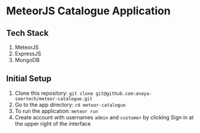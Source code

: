 # MeteorJS Catalogue Application

## Tech Stack
1. MeteorJS
2. ExpressJS
3. MongoDB


## Initial Setup
1. Clone this repository: `git clone git@github.com:anaya-seertech/meteor-catalogue.git`
2. Go to the app directory: `cd meteor-catalogue`
3. To run the application: `meteor run`
4. Create account with usernames `admin` and `customer` by clicking Sign in at the upper right of the interface

